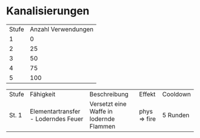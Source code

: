 # Kanalisierungen

<table>
<tr><td>Stufe</td><td>Anzahl Verwendungen</td></tr>
<tr><td>1</td><td>0</td></tr>
<tr><td>2</td><td>25</td></tr>
<tr><td>3</td><td>50</td></tr>
<tr><td>4</td><td>75</td></tr>
<tr><td>5</td><td>100</td></tr>
</table>
<tabs>
<tab title="Talisman von Kaen">
<table>
<tr><td>Stufe</td><td>Fähigkeit</td><td>Beschreibung</td><td>Effekt</td><td>Cooldown</td></tr>
<tr><td>St. 1</td><td>Elementartransfer - Loderndes Feuer</td><td>Versetzt eine Waffe in lodernde Flammen</td><td>phys =&gt; fire</td><td>5 Runden</td></tr>
<!--<tr><td>St. 2</td><td>Magmaschuss</td><td>Schleudert einen Klumpen glühendes Magma.<br/>Explodiert bei Kontakt</td><td>2d10 fire + 1d4 force,<br/>10ft. Radius Explosion</td><td>6 Runden</td></tr>-->
<!--<tr><td>St. 3</td><td>Einäschernder Glutregen</td><td>Wirft eine Kugel konzentrierten Feuers in die Lüfte,<br/>lässt diese explodieren und die Glut herabregnen</td><td>4d8 fire,<br/>20ft. Radius</td><td>7 Runden</td></tr>-->
<!--<tr><td>St. 4</td><td>Kaens Groll</td><td>Entlässt glühende Geister,<br/>die wiederholt nach Verzögerung explodieren.</td><td>3d10 fire + 2d6 necrotic,<br/>3x5 Cone</td><td>10 Runden</td></tr>-->
</table>
</tab>
</tabs>